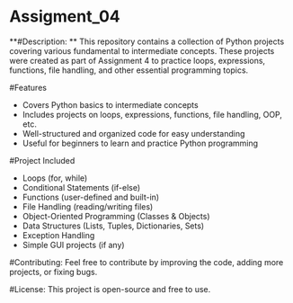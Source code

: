 # Assigment_04

**#Description: **
This repository contains a collection of Python projects covering various fundamental to intermediate concepts. These projects were created as part of Assignment 4 to practice loops, expressions, functions, file handling, and other essential programming topics.

#Features
- Covers Python basics to intermediate concepts
- Includes projects on loops, expressions, functions, file handling, OOP, etc.
- Well-structured and organized code for easy understanding
- Useful for beginners to learn and practice Python programming

#Project Included
- Loops (for, while)
- Conditional Statements (if-else)
- Functions (user-defined and built-in)
- File Handling (reading/writing files)
- Object-Oriented Programming (Classes & Objects)
- Data Structures (Lists, Tuples, Dictionaries, Sets)
- Exception Handling
- Simple GUI projects (if any)

#Contributing: 
Feel free to contribute by improving the code, adding more projects, or fixing bugs.

#License: 
This project is open-source and free to use.
